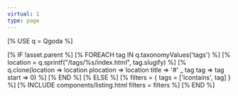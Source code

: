 ```yaml
---
virtual: 1
type: page
---
```

[% USE q = Qgoda %]

[% IF !asset.parent %]
    [% FOREACH tag IN q.taxonomyValues('tags') %]
      [% location = q.sprintf("/tags/%s/index.html", tag.slugify) %]
      [% q.clone(location => location
                 plocation => location
                 title => '#' _ tag
                 tag => tag
                 start => 0) %]
    [% END %]
[% ELSE %]
  [% filters = { tags = ['icontains', tag] } %]
  [% INCLUDE components/listing.html filters = filters %]
[% END %]
